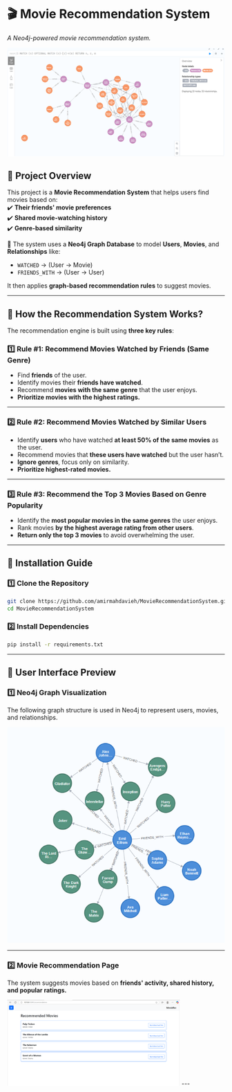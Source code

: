 # 🎬 **Movie Recommendation System**  
_A Neo4j-powered movie recommendation system._  

![Neo4j Graph](neo4j_graph.png)  

## 📌 **Project Overview**  
This project is a **Movie Recommendation System** that helps users find movies based on:  
✔️ **Their friends' movie preferences**  
✔️ **Shared movie-watching history**  
✔️ **Genre-based similarity**  

🔹 The system uses a **Neo4j Graph Database** to model **Users**, **Movies**, and **Relationships** like:  
- `WATCHED` → (User → Movie)  
- `FRIENDS_WITH` → (User → User)  

It then applies **graph-based recommendation rules** to suggest movies.

---

## 📌 **How the Recommendation System Works?**  
The recommendation engine is built using **three key rules**:

### **1️⃣ Rule #1: Recommend Movies Watched by Friends (Same Genre)**
- Find **friends** of the user.
- Identify movies their **friends have watched**.
- Recommend **movies with the same genre** that the user enjoys.
- **Prioritize movies with the highest ratings.**  

---

### **2️⃣ Rule #2: Recommend Movies Watched by Similar Users**
- Identify **users** who have watched **at least 50% of the same movies** as the user.
- Recommend movies that **these users have watched** but the user hasn’t.
- **Ignore genres**, focus only on similarity.
- **Prioritize highest-rated movies.**  

---

### **3️⃣ Rule #3: Recommend the Top 3 Movies Based on Genre Popularity**
- Identify the **most popular movies in the same genres** the user enjoys.
- Rank movies **by the highest average rating from other users**.
- **Return only the top 3 movies** to avoid overwhelming the user.

---

## 🚀 **Installation Guide**  

### **1️⃣ Clone the Repository**
```sh
git clone https://github.com/amirmahdavieh/MovieRecommendationSystem.git
cd MovieRecommendationSystem
```

### **2️⃣ Install Dependencies**
```sh
pip install -r requirements.txt
```

---

## 🎥 **User Interface Preview**
### **1️⃣ Neo4j Graph Visualization**
The following graph structure is used in Neo4j to represent users, movies, and relationships.


<img src="user_relationship.png" alt="Neo4j Graph" width="600">


---

### **2️⃣ Movie Recommendation Page**
The system suggests movies based on **friends' activity, shared history, and popular ratings.**  

<img src="recommendation_page.png" alt="Neo4j Graph" width="400">
---
